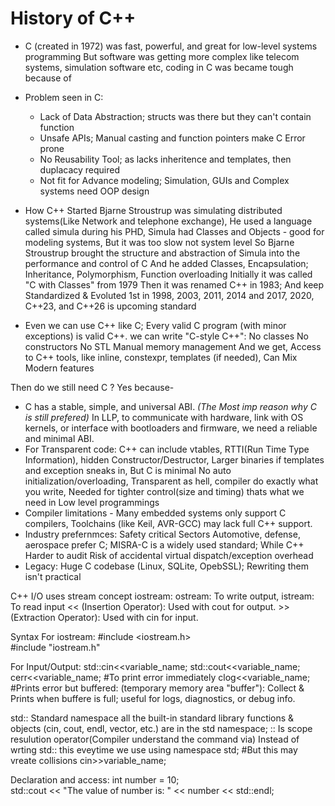 # History of C++

- C (created in 1972) was fast, powerful, and great for low-level systems programming
  But software was getting more complex like telecom systems, simulation software etc, coding in C was became tough because of

- Problem seen in C:
    - Lack of Data Abstraction; structs was there but they can't contain function
    - Unsafe APIs; Manual casting and function pointers make C Error prone
    - No Reusability Tool; as lacks inheritence and templates, then duplacacy required
    - Not fit for Advance modeling; Simulation, GUIs and Complex systems need OOP design

- How C++ Started 
    Bjarne Stroustrup was simulating distributed systems(Like Network and telephone exchange), He used a language called simula during his PHD, 
    Simula had Classes and Objects - good for modeling systems, But it was too slow not system level 
    So Bjarne Stroustrup brought the structure and abstraction of Simula into the performance and control of C 
    And he added Classes, Encapsulation; Inheritance, Polymorphism, Function overloading 
    Initially it was called "C with Classes" from 1979 
    Then it was renamed C++ in 1983; And keep Standardized & Evoluted 1st in 1998, 2003, 2011, 2014 and 2017, 2020, C++23, and C++26 is upcoming standard

- Even we can use C++ like C; Every valid C program (with minor exceptions) is valid C++.
    we can write "C-style C++":
    No classes
    No constructors
    No STL
    Manual memory management
    And we get, Access to C++ tools, like inline, constexpr, templates (if needed), Can Mix Modern features 

Then do we still need C ?
Yes because-
- C has a stable, simple, and universal ABI. *(The Most imp reason why C is still prefered)*
  In LLP, to communicate with hardware, link with OS kernels, or interface with bootloaders and firmware, we need a reliable and minimal ABI.
- For Transparent code: C++ can include vtables, RTTI(Run Time Type Information), hidden Constructor/Destructor, Larger binaries if 
  templates and exception sneaks in, But C is minimal No auto initialization/overloading, Transparent as hell, compiler do exactly what you write, Needed for tighter control(size and timing) thats what we need in Low level programmings
- Compiler limitations - Many embedded systems only support C compilers, Toolchains (like Keil, AVR-GCC) may lack full C++ support.
- Industry prefernmces: Safety critical Sectors Automotive, defense, aerospace prefer C; MISRA-C is a widely used standard; 
  While C++ Harder to audit Risk of accidental virtual dispatch/exception overhead
- Legacy: Huge C codebase (Linux, SQLite, OpebSSL); Rewriting them isn't practical

C++ I/O uses stream concept
iostream: 
ostream: To write output, istream: To read input
    << (Insertion Operator): Used with cout for output.
    >> (Extraction Operator): Used with cin for input.

Syntax 
For iostream: #include <iostream.h>  
#include "iostream.h"  

For Input/Output: 
std::cin<<variable_name;
std::cout<<variable_name;
cerr<<variable_name;    #To print error immediately
clog<<variable_name;    #Prints error but buffered: (temporary memory area "buffer"): Collect & Prints when buffere is full; useful for logs, diagnostics, or debug info.

std:: Standard namespace all the built-in standard library functions & objects (cin, cout, endl, vector, etc.) are in the std namespace; 
:: Is scope resulution operator(Compiler understand the command via) 
Instead of wrting std:: this eveytime we use 
using namespace std;        #But this may vreate collisions
cin>>variable_name;

Declaration and access: 
 int number = 10;  
    std::cout << "The value of number is: " << number << std::endl;  

